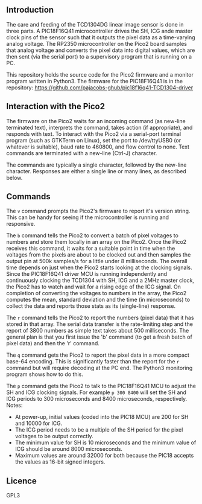 Introduction
------------

The care and feeding of the TCD1304DG linear image sensor is done in three parts.
A PIC18F16Q41 microcontroller drives the SH, ICG ande master clock pins of the 
sensor such that it outputs the pixel data as a time-varying analog voltage.
The RP2350 microcontroller on the Pico2 board samples that analog voltage and converts 
the pixel data into digital values, which are then sent (via the serial port) 
to a supervisory program that is running on a PC.

This repository holds the source code for the Pico2 firmware and a monitor program
written in Python3.
The firmware for the PIC18F16Q41 is in the repository:
https://github.com/pajacobs-ghub/pic18f16q41-TCD1304-driver


Interaction with the Pico2
--------------------------

The firmware on the Pico2 waits for an incoming command (as new-line terminated text),
interprets the command, takes action (if appropriate), and responds with text.
To interact with the Pico2 via a serial-port terminal program 
(such as GTKTerm on Linux),
set the port to /dev/ttyUSB0 (or whatever is suitable),
baud rate to 460800, and flow control to none.
Text commands are terminated with a new-line (Ctrl-J) character.

The commands are typically a single character, followed by the new-line character.
Responses are either a single line or many lines, as described below.


Commands
--------

The `v` command prompts the Pico2's firmware to report it's version string.
This can be handy for seeing if the microcontroller is running and responsive.

The `b` command tells the Pico2 to convert a batch of pixel voltages to numbers and store them locally in an array on the Pico2.
Once the Pico2 receives this command, it waits for a suitable point in time when the voltages from the pixels are about to be clocked out and then samples the output pin at 500k samples/s for a little under 8 milliseconds.
The overall time depends on just when the Pico2 starts looking at the clocking signals.
Since the PIC18F16Q41 driver MCU is running independently and continuously clocking the TCD1304 with SH, ICG and a 2MHz master clock, the Pico2 has to watch and wait for a rising edge of the ICG signal.
On completion of converting the voltages to numbers in the array, the Pico2 computes 
the mean, standard deviation and the time (in microseconds) to collect the data
and reports those stats as its (single-line) response. 

The `r` command tells the Pico2 to report the numbers (pixel data) 
that it has stored in that array.
The serial data transfer is the rate-limiting step and the report of 3800 numbers
as simple text takes about 500 milliseconds.
The general plan is that you first issue the 'b' command 
(to get a fresh batch of pixel data) and then the 'r' command.

The `q` command gets the Pico2 to report the pixel data in a more compact base-64
encoding.
This is significantly faster than the report for the `r` command but will require
decoding at the PC end.
The Python3 monitoring program shows how to do this.

The `p` command gets the Pico2 to talk to the PIC18F16Q41 MCU to adjust 
the SH and ICG clocking signals.
For example `p 300 8400` will set the SH and ICG periods to 300 microseconds 
and 8400 microseconds, respectively.
Notes:
- At power-up, initial values (coded into the PIC18 MCU) are 200 for SH and 10000 for ICG.
- The ICG period needs to be a multiple of the SH period 
  for the pixel voltages to be output correctly.
- The minimum value for SH is 10 microseconds and 
  the minimum value of ICG should be around 8000 microseconds.
- Maximum values are around 32000 for both because the PIC18 accepts the values
  as 16-bit signed integers.


Licence
-------
GPL3


